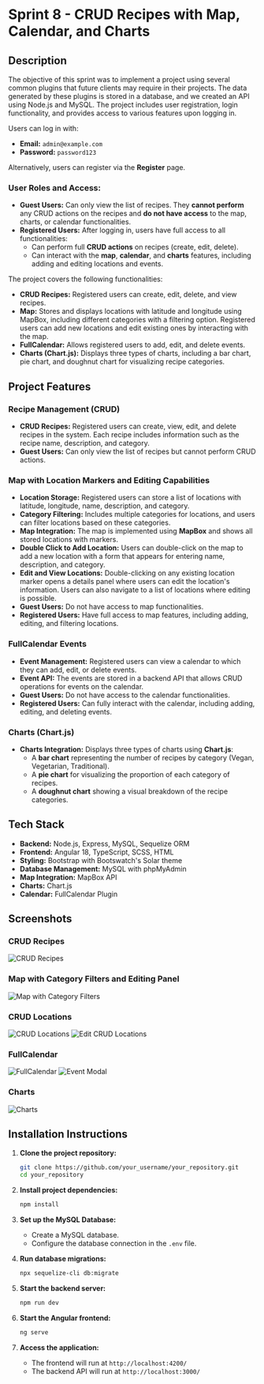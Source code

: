 # Sprint 8 - CRUD Recipes with Map, Calendar, and Charts

## Description

The objective of this sprint was to implement a project using several common plugins that future clients may require in their projects. The data generated by these plugins is stored in a database, and we created an API using Node.js and MySQL. The project includes user registration, login functionality, and provides access to various features upon logging in.

Users can log in with:
- **Email:** `admin@example.com`
- **Password:** `password123`

Alternatively, users can register via the **Register** page.

### User Roles and Access:

- **Guest Users:** Can only view the list of recipes. They **cannot perform** any CRUD actions on the recipes and **do not have access** to the map, charts, or calendar functionalities. 
- **Registered Users:** After logging in, users have full access to all functionalities:
  - Can perform full **CRUD actions** on recipes (create, edit, delete).
  - Can interact with the **map**, **calendar**, and **charts** features, including adding and editing locations and events.

The project covers the following functionalities:
- **CRUD Recipes:** Registered users can create, edit, delete, and view recipes.
- **Map:** Stores and displays locations with latitude and longitude using MapBox, including different categories with a filtering option. Registered users can add new locations and edit existing ones by interacting with the map.
- **FullCalendar:** Allows registered users to add, edit, and delete events.
- **Charts (Chart.js):** Displays three types of charts, including a bar chart, pie chart, and doughnut chart for visualizing recipe categories.

## Project Features

### Recipe Management (CRUD)

- **CRUD Recipes:** Registered users can create, view, edit, and delete recipes in the system. Each recipe includes information such as the recipe name, description, and category.
- **Guest Users:** Can only view the list of recipes but cannot perform CRUD actions.

### Map with Location Markers and Editing Capabilities

- **Location Storage:** Registered users can store a list of locations with latitude, longitude, name, description, and category.
- **Category Filtering:** Includes multiple categories for locations, and users can filter locations based on these categories.
- **Map Integration:** The map is implemented using **MapBox** and shows all stored locations with markers.
- **Double Click to Add Location:** Users can double-click on the map to add a new location with a form that appears for entering name, description, and category.
- **Edit and View Locations:** Double-clicking on any existing location marker opens a details panel where users can edit the location's information. Users can also navigate to a list of locations where editing is possible.
- **Guest Users:** Do not have access to map functionalities.
- **Registered Users:** Have full access to map features, including adding, editing, and filtering locations.

### FullCalendar Events

- **Event Management:** Registered users can view a calendar to which they can add, edit, or delete events.
- **Event API:** The events are stored in a backend API that allows CRUD operations for events on the calendar.
- **Guest Users:** Do not have access to the calendar functionalities.
- **Registered Users:** Can fully interact with the calendar, including adding, editing, and deleting events.

### Charts (Chart.js)

- **Charts Integration:** Displays three types of charts using **Chart.js**:
  - A **bar chart** representing the number of recipes by category (Vegan, Vegetarian, Traditional).
  - A **pie chart** for visualizing the proportion of each category of recipes.
  - A **doughnut chart** showing a visual breakdown of the recipe categories.

## Tech Stack

- **Backend:** Node.js, Express, MySQL, Sequelize ORM
- **Frontend:** Angular 18, TypeScript, SCSS, HTML
- **Styling:** Bootstrap with Bootswatch's Solar theme
- **Database Management:** MySQL with phpMyAdmin
- **Map Integration:** MapBox API
- **Charts:** Chart.js
- **Calendar:** FullCalendar Plugin

## Screenshots

### CRUD Recipes
![CRUD Recipes](https://github.com/deuvede24/sprint8/raw/main/screenshots/crud_recipes.jpeg)

### Map with Category Filters and Editing Panel

![Map with Category Filters](https://github.com/deuvede24/sprint8/raw/main/screenshots/map_categoryfilters.jpeg)

### CRUD Locations

![CRUD Locations](https://github.com/deuvede24/sprint8/raw/main/screenshots/crud_locations1.jpeg)
![Edit CRUD Locations](https://github.com/deuvede24/sprint8/raw/main/screenshots/crud_editLocations.jpeg)

### FullCalendar

![FullCalendar](https://github.com/deuvede24/sprint8/raw/main/screenshots/calendar.jpeg)
![Event Modal](https://github.com/deuvede24/sprint8/raw/main/screenshots/crud_calendarModal.jpeg)

### Charts

![Charts](https://github.com/deuvede24/sprint8/raw/main/screenshots/charts.jpeg)

## Installation Instructions

1. **Clone the project repository:**

    ```bash
    git clone https://github.com/your_username/your_repository.git
    cd your_repository
    ```

2. **Install project dependencies:**

    ```bash
    npm install
    ```

3. **Set up the MySQL Database:**
    - Create a MySQL database.
    - Configure the database connection in the `.env` file.

4. **Run database migrations:**

    ```bash
    npx sequelize-cli db:migrate
    ```

5. **Start the backend server:**

    ```bash
    npm run dev
    ```

6. **Start the Angular frontend:**

    ```bash
    ng serve
    ```

7. **Access the application:**
    - The frontend will run at `http://localhost:4200/`
    - The backend API will run at `http://localhost:3000/`

